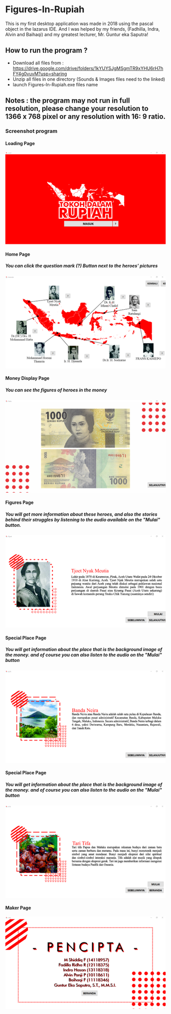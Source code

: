 # Figures-In-Rupiah
This is my first desktop application was made in 2018 using the pascal object in the lazarus IDE. And I was helped by my friends, (Fadhilla, Indra, Alvin and Baihaqi) and my greatest lecturer, Mr. Guntur eka Saputra!

## How to run the program ?
 - Download all files from : https://drive.google.com/drive/folders/1kYUYSJgMSgmTR9xYHU6rH7hFY4g0vuvM?usp=sharing
 - Unzip all files in one directory (Sounds & Images files need to the linked)
 - launch Figures-In-Rupiah.exe files name

## Notes : the program may not run in full resolution, please change your resolution to 1366 x 768 pixel or any resolution with 16: 9 ratio.

### Screenshot program

#### Loading Page
![alt text](https://github.com/mas-diq/Figures-In-Rupiah/blob/main/Screenshot/Screenshot-1.png)

#### Home Page
##### You can click the question mark (?) Button next to the heroes' pictures
![alt text](https://github.com/mas-diq/Figures-In-Rupiah/blob/main/Screenshot/Screenshot-2.png)


#### Money Display Page
##### You can see the figures of heroes in the money
![alt text](https://github.com/mas-diq/Figures-In-Rupiah/blob/main/Screenshot/Screenshot-4.png)

#### Figures Page
##### You will get more information about these heroes, and also the stories behind their struggles by listening to the audio available on the "Mulai" button.
![alt text](https://github.com/mas-diq/Figures-In-Rupiah/blob/main/Screenshot/Screenshot-5.png)

#### Special Place Page
##### You will get information about the place that is the background image of the money. and of course you can also listen to the audio on the "Mulai" button
![alt text](https://github.com/mas-diq/Figures-In-Rupiah/blob/main/Screenshot/Screenshot-6.png)

#### Special Place Page
##### You will get information about the place that is the background image of the money. and of course you can also listen to the audio on the "Mulai" button
![alt text](https://github.com/mas-diq/Figures-In-Rupiah/blob/main/Screenshot/Screenshot-7.png)

#### Maker Page
![alt text](https://github.com/mas-diq/Figures-In-Rupiah/blob/main/Screenshot/Screenshot-0.png)
